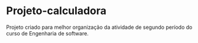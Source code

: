 # Projeto-calculadora
Projeto criado para melhor organização da atividade de segundo período do curso de Engenharia de software.
